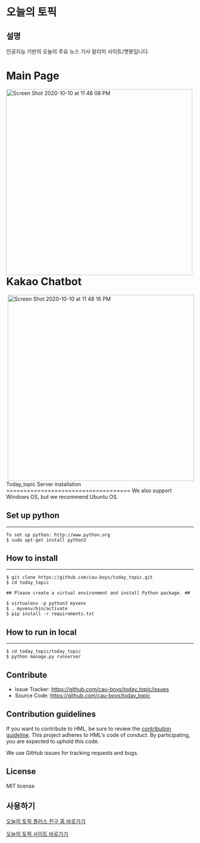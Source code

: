 # 오늘의 토픽

## 설명
인공지능 기반의 오늘의 주요 뉴스 기사 알리미 사이트/챗봇입니다.

# Main Page
<img width="500px" alt="Screen Shot 2020-10-10 at 11 48 08 PM" src="https://user-images.githubusercontent.com/38303729/95658133-35ef5300-0b53-11eb-9147-3eeefc994003.png" style="float:left;">

# Kakao Chatbot
<img width="500px" alt="Screen Shot 2020-10-10 at 11 48 16 PM" src="https://user-images.githubusercontent.com/38303729/95658163-5c14f300-0b53-11eb-89d6-794133fac494.png" style="float:right;">
Today_topic Server installation
====================================
We also support Windows OS, but we recommend Ubuntu OS.

Set up python
----------------------------------
********************************

    To set up python: http://www.python.org
    $ sudo apt-get install python3


How to install
--------------------------------
**************************

    $ git clone https://github.com/cau-boys/today_topic.git
    $ cd today_topic
    
    ## Please create a virtual environment and install Python package. ##
    
    $ virtualenv -p python3 myvenv
    $ . myvenv/bin/activate
    $ pip install -r requirements.txt

How to run in local
--------------------------------
***************************

    $ cd today_topic/today_topic
    $ python manage.py runserver
    
        
Contribute
----------------
* Issue Tracker: https://github.com/cau-boys/today_topic/issues
* Source Code: https://github.com/cau-boys/today_topic

Contribution guidelines
-----------------------
If you want to contribute to HML, be sure to review the [contribution guideline](https://github.com/cau-boys/today_topic). This project adheres to HML's code of conduct. By participating, you are expected to uphold this code.

We use GitHub issues for tracking requests and bugs.

License
------------------------
MIT license

## 사용하기
[오늘의 토픽 플러스 친구 홈 바로가기](http://pf.kakao.com/_EFwqj)

[오늘의 토픽 사이트 바로가기](http://topic.cupjoo.kro.kr)
